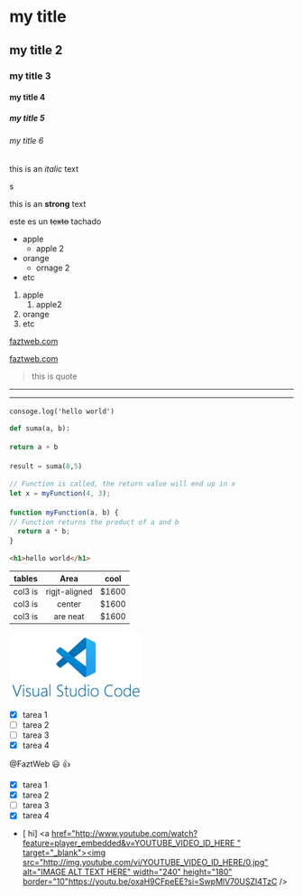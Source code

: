 <!-- heading -->
# my title
## my title 2
### my title 3
#### my title 4
##### my title 5
###### my title 6

<!-- italic -->
this is an *italic* text

<!-- strong -->s
this is an **strong** text

<!-- strikethrough -->
este es un ~~texto~~ tachado

<!-- ul -->
* apple
  * apple 2
* orange
  * ornage 2
* etc

1. apple
   1. apple2
2. orange
3. etc

<!--  -->
[faztweb.com](https.faztweb.com)

[faztweb.com](https.faztweb.com "custon title")

<!-- una cita -->
> this is quote

<!-- lineas -->
---
___

<!-- codigo lenguaje  -->
`consoge.log('hello world')`

<!-- mostrar codigo  -->
```python
def suma(a, b):

return a + b

result = suma(8,5)
```

```javascript
// Function is called, the return value will end up in x
let x = myFunction(4, 3);

function myFunction(a, b) {
// Function returns the product of a and b
  return a * b;
}
```

```html
<h1>hello world</h1>
```

<!-- tablas -->

|tables         |Area          |cool  |
| ------------- |:------------:|:----:|
|col3 is        |rigjt-aligned | $1600|
|col3 is        |center        | $1600|
|col3 is        |are neat      | $1600|

![visual estudio code logo](vscodelogo.png "vscode logo")

<!-- guthub markdown -->
* [x] tarea 1
* [ ] tarea 2
* [ ] tarea 3
* [x] tarea 4

<!-- usurio recibe la documentacion emojis -->
@FaztWeb :smiley: :+1:


<!-- guthub markdown -->
* [x] tarea 1
* [x] tarea 2
* [ ] tarea 3
* [x] tarea 4

* [ hi] <a [href="http://www.youtube.com/watch?feature=player_embedded&v=YOUTUBE_VIDEO_ID_HERE
" target="_blank"><img src="http://img.youtube.com/vi/YOUTUBE_VIDEO_ID_HERE/0.jpg" 
alt="IMAGE ALT TEXT HERE" width="240" height="180" border="10"](https://youtu.be/oxaH9CFpeEE?si=SwpMlV70USZl4TzC)https://youtu.be/oxaH9CFpeEE?si=SwpMlV70USZl4TzC /></a>
